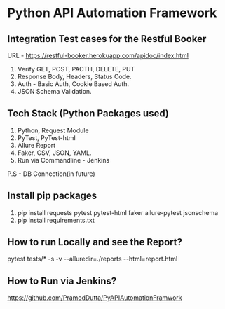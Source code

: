 # Python API Automation Framework
## Integration Test cases for the Restful Booker

URL - https://restful-booker.herokuapp.com/apidoc/index.html

1. Verify GET, POST, PACTH, DELETE, PUT
2. Response Body, Headers, Status Code.
3. Auth - Basic Auth, Cookie Based Auth.
4. JSON Schema Validation.

## Tech Stack (Python Packages used)

1. Python, Request Module
2. PyTest, PyTest-html
3. Allure Report
4. Faker, CSV, JSON, YAML.
5. Run via Commandline - Jenkins

P.S - DB Connection(in future)

## Install pip packages
1. pip install requests pytest pytest-html faker allure-pytest jsonschema
2. pip install requirements.txt

## How to run Locally and see the Report?

pytest tests/* -s -v --alluredir=./reports --html=report.html

## How to Run via Jenkins?

https://github.com/PramodDutta/PyAPIAutomationFramwork